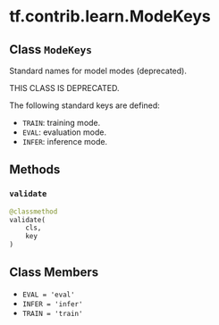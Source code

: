 <div itemscope itemtype="http://developers.google.com/ReferenceObject">
<meta itemprop="name" content="tf.contrib.learn.ModeKeys" />
<meta itemprop="path" content="Stable" />
<meta itemprop="property" content="validate"/>
<meta itemprop="property" content="EVAL"/>
<meta itemprop="property" content="INFER"/>
<meta itemprop="property" content="TRAIN"/>
</div>

# tf.contrib.learn.ModeKeys

## Class `ModeKeys`

Standard names for model modes (deprecated).



<!-- Placeholder for "Used in" -->

THIS CLASS IS DEPRECATED.

The following standard keys are defined:

* `TRAIN`: training mode.
* `EVAL`: evaluation mode.
* `INFER`: inference mode.

## Methods

<h3 id="validate"><code>validate</code></h3>

``` python
@classmethod
validate(
    cls,
    key
)
```






## Class Members

* `EVAL = 'eval'` <a id="EVAL"></a>
* `INFER = 'infer'` <a id="INFER"></a>
* `TRAIN = 'train'` <a id="TRAIN"></a>
